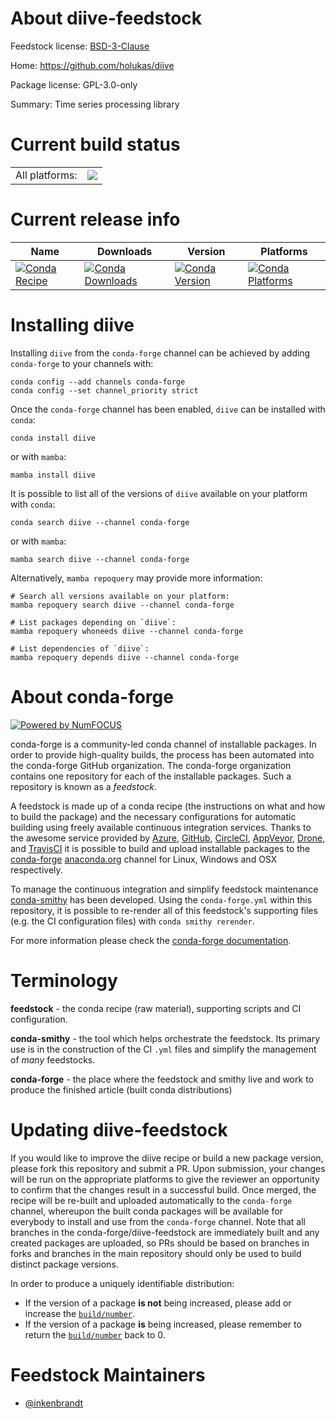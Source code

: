 About diive-feedstock
=====================

Feedstock license: [BSD-3-Clause](https://github.com/conda-forge/diive-feedstock/blob/main/LICENSE.txt)

Home: https://github.com/holukas/diive

Package license: GPL-3.0-only

Summary: Time series processing library

Current build status
====================


<table><tr><td>All platforms:</td>
    <td>
      <a href="https://dev.azure.com/conda-forge/feedstock-builds/_build/latest?definitionId=22151&branchName=main">
        <img src="https://dev.azure.com/conda-forge/feedstock-builds/_apis/build/status/diive-feedstock?branchName=main">
      </a>
    </td>
  </tr>
</table>

Current release info
====================

| Name | Downloads | Version | Platforms |
| --- | --- | --- | --- |
| [![Conda Recipe](https://img.shields.io/badge/recipe-diive-green.svg)](https://anaconda.org/conda-forge/diive) | [![Conda Downloads](https://img.shields.io/conda/dn/conda-forge/diive.svg)](https://anaconda.org/conda-forge/diive) | [![Conda Version](https://img.shields.io/conda/vn/conda-forge/diive.svg)](https://anaconda.org/conda-forge/diive) | [![Conda Platforms](https://img.shields.io/conda/pn/conda-forge/diive.svg)](https://anaconda.org/conda-forge/diive) |

Installing diive
================

Installing `diive` from the `conda-forge` channel can be achieved by adding `conda-forge` to your channels with:

```
conda config --add channels conda-forge
conda config --set channel_priority strict
```

Once the `conda-forge` channel has been enabled, `diive` can be installed with `conda`:

```
conda install diive
```

or with `mamba`:

```
mamba install diive
```

It is possible to list all of the versions of `diive` available on your platform with `conda`:

```
conda search diive --channel conda-forge
```

or with `mamba`:

```
mamba search diive --channel conda-forge
```

Alternatively, `mamba repoquery` may provide more information:

```
# Search all versions available on your platform:
mamba repoquery search diive --channel conda-forge

# List packages depending on `diive`:
mamba repoquery whoneeds diive --channel conda-forge

# List dependencies of `diive`:
mamba repoquery depends diive --channel conda-forge
```


About conda-forge
=================

[![Powered by
NumFOCUS](https://img.shields.io/badge/powered%20by-NumFOCUS-orange.svg?style=flat&colorA=E1523D&colorB=007D8A)](https://numfocus.org)

conda-forge is a community-led conda channel of installable packages.
In order to provide high-quality builds, the process has been automated into the
conda-forge GitHub organization. The conda-forge organization contains one repository
for each of the installable packages. Such a repository is known as a *feedstock*.

A feedstock is made up of a conda recipe (the instructions on what and how to build
the package) and the necessary configurations for automatic building using freely
available continuous integration services. Thanks to the awesome service provided by
[Azure](https://azure.microsoft.com/en-us/services/devops/), [GitHub](https://github.com/),
[CircleCI](https://circleci.com/), [AppVeyor](https://www.appveyor.com/),
[Drone](https://cloud.drone.io/welcome), and [TravisCI](https://travis-ci.com/)
it is possible to build and upload installable packages to the
[conda-forge](https://anaconda.org/conda-forge) [anaconda.org](https://anaconda.org/)
channel for Linux, Windows and OSX respectively.

To manage the continuous integration and simplify feedstock maintenance
[conda-smithy](https://github.com/conda-forge/conda-smithy) has been developed.
Using the ``conda-forge.yml`` within this repository, it is possible to re-render all of
this feedstock's supporting files (e.g. the CI configuration files) with ``conda smithy rerender``.

For more information please check the [conda-forge documentation](https://conda-forge.org/docs/).

Terminology
===========

**feedstock** - the conda recipe (raw material), supporting scripts and CI configuration.

**conda-smithy** - the tool which helps orchestrate the feedstock.
                   Its primary use is in the construction of the CI ``.yml`` files
                   and simplify the management of *many* feedstocks.

**conda-forge** - the place where the feedstock and smithy live and work to
                  produce the finished article (built conda distributions)


Updating diive-feedstock
========================

If you would like to improve the diive recipe or build a new
package version, please fork this repository and submit a PR. Upon submission,
your changes will be run on the appropriate platforms to give the reviewer an
opportunity to confirm that the changes result in a successful build. Once
merged, the recipe will be re-built and uploaded automatically to the
`conda-forge` channel, whereupon the built conda packages will be available for
everybody to install and use from the `conda-forge` channel.
Note that all branches in the conda-forge/diive-feedstock are
immediately built and any created packages are uploaded, so PRs should be based
on branches in forks and branches in the main repository should only be used to
build distinct package versions.

In order to produce a uniquely identifiable distribution:
 * If the version of a package **is not** being increased, please add or increase
   the [``build/number``](https://docs.conda.io/projects/conda-build/en/latest/resources/define-metadata.html#build-number-and-string).
 * If the version of a package **is** being increased, please remember to return
   the [``build/number``](https://docs.conda.io/projects/conda-build/en/latest/resources/define-metadata.html#build-number-and-string)
   back to 0.

Feedstock Maintainers
=====================

* [@inkenbrandt](https://github.com/inkenbrandt/)

